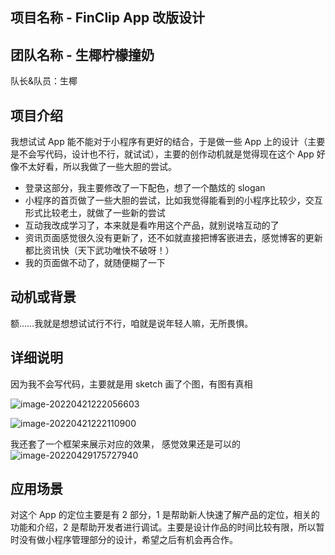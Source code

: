 ## 项目名称 - FinClip App 改版设计

## 团队名称 - 生椰柠檬撞奶

队长&队员：生椰

## 项目介绍

我想试试 App 能不能对于小程序有更好的结合，于是做一些 App 上的设计（主要是不会写代码，设计也不行，就试试），主要的创作动机就是觉得现在这个 App 好像不太好看，所以我做了一些大胆的尝试。

- 登录这部分，我主要修改了一下配色，想了一个酷炫的 slogan
- 小程序的首页做了一些大胆的尝试，比如我觉得能看到的小程序比较少，交互形式比较老土，就做了一些新的尝试
- 互动我改成学习了，本来就是看咋用这个产品，就别说啥互动的了
- 资讯页面感觉很久没有更新了，还不如就直接把博客嵌进去，感觉博客的更新都比资讯快（天下武功唯快不破呀！）
- 我的页面做不动了，就随便糊了一下

## 动机或背景

额……我就是想想试试行不行，咱就是说年轻人嘛，无所畏惧。

## 详细说明

因为我不会写代码，主要就是用 sketch 画了个图，有图有真相

![image-20220421222056603](https://cdn.jsdelivr.net/gh/tvvvvcold/picbed/image-20220421222056603.png)

![image-20220421222110900](https://cdn.jsdelivr.net/gh/tvvvvcold/picbed/image-20220421222110900.png)

我还套了一个框架来展示对应的效果， 感觉效果还是可以的
![image-20220429175727940](https://cdn.jsdelivr.net/gh/tvvvvcold/picbed/image-20220429175727940.png)


## 应用场景

对这个 App 的定位主要是有 2 部分，1 是帮助新人快速了解产品的定位，相关的功能和介绍，2 是帮助开发者进行调试。主要是设计作品的时间比较有限，所以暂时没有做小程序管理部分的设计，希望之后有机会再合作。


